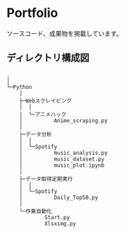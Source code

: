 # Portfolio  
ソースコード、成果物を掲載しています。  
  
## ディレクトリ構成図
  
```  
.
│
└─Python
    │
    ├─Webスクレイピング
    │  │
    │  └─アニメハック
    │          Anime_scraping.py
    │
    ├─データ分析
    │  │
    │  └─Spotify
    │          music_analysis.py
    │          music_dataset.py
    │          music_plot.ipynb
    │
    ├─データ取得定期実行
    │  │
    │  └─Spotify
    │          Daily_Top50.py
    │
    └─作業自動化
            Start.py
            Xlsximg.py
```  
